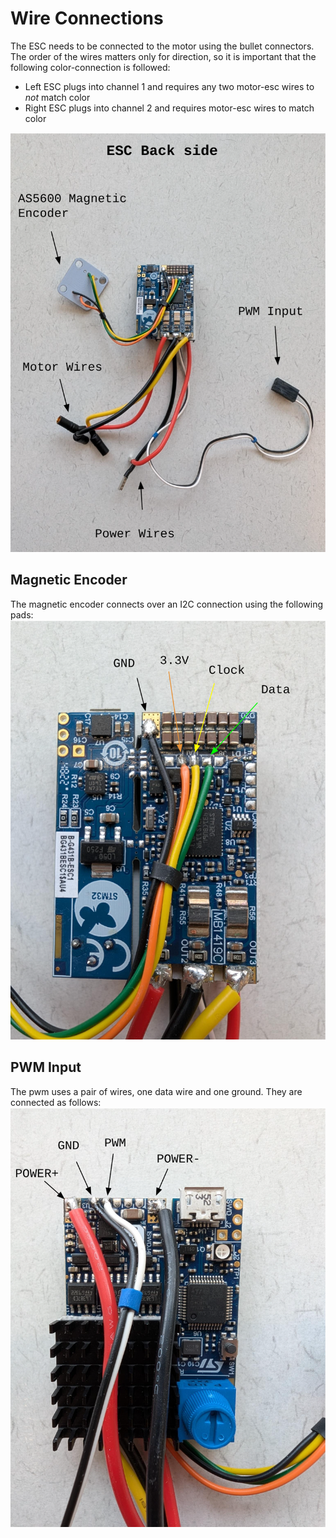 # Wire Connections

The ESC needs to be connected to the motor using the bullet connectors. The order of the wires matters only for direction, so it is important that the following color-connection is followed:

* Left ESC plugs into channel 1 and requires any two motor-esc wires to *not* match color
* Right ESC plugs into channel 2 and requires motor-esc wires to match color

![Back of ESC with annotations](https://github.com/VU-ASE/.github/blob/main/images/esc/esc-back.png?raw=true)

<!-- ![Front of ESC with annotations](https://github.com/VU-ASE/.github/blob/main/images/esc/esc-front.png?raw=true) -->


## Magnetic Encoder
The magnetic encoder connects over an I2C connection using the following pads:
![Back of ESC close up with annotations](https://github.com/VU-ASE/.github/blob/main/images/esc/esc-back-close-up.png?raw=true)

## PWM Input
The pwm uses a pair of wires, one data wire and one ground. They are connected as follows:
![Front of ESC close upwith annotations](https://github.com/VU-ASE/.github/blob/main/images/esc/esc-front-close-up.png?raw=true)

